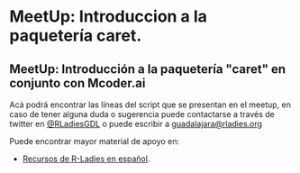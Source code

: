 # MeetUp: Introduccion a la paquetería caret.


## MeetUp: Introducción a la paquetería "caret" en conjunto con Mcoder.ai

Acá podrá encontrar las líneas del script que se presentan en el meetup, en caso de tener alguna duda o sugerencia puede contactarse a través de twitter en [@RLadiesGDL](https://twitter.com/RLadiesGDL) o puede escribir a guadalajara@rladies.org

Puede encontrar mayor material de apoyo en:
- [Recursos de R-Ladies en español](https://github.com/rladies/recursos_en_espanol).
